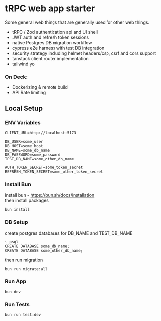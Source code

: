 # tRPC web app starter
Some general web things that are generally used for other web things.

- tRPC / Zod authentication api and UI shell
- JWT auth and refresh token sessions
- native Postgres DB migration workflow
- cypress e2e harness with test DB integration 
- security strategy including helmet headers/csp, csrf and cors support
- tanstack client router implementation
- tailwind yo

### On Deck: 
- Dockerizing & remote build
- API Rate limiting


## Local Setup
### ENV Variables
``` 
CLIENT_URL=http://localhost:5173

DB_USER=some_user
DB_HOST=some_host
DB_NAME=some_db_name
DB_PASSWORD=some_password
TEST_DB_NAME=some_other_db_name

AUTH_TOKEN_SECRET=some_token_secret
REFRESH_TOKEN_SECRET=some_other_token_secret
``` 

### Install Bun
install bun - https://bun.sh/docs/installation    
then install packages 
``` 
bun install
```

### DB Setup 
create postgres databases for DB_NAME and TEST_DB_NAME
``` 
~ psql
CREATE DATABASE some_db_name;
CREATE DATABASE some_other_db_name;
``` 

then run migration
```
bun run migrate:all
```

### Run App
```
bun dev
``` 

### Run Tests
```
bun run test:dev
``` 
